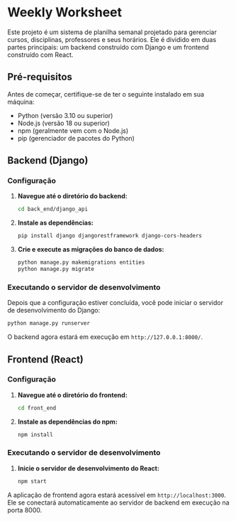 # Weekly Worksheet

Este projeto é um sistema de planilha semanal projetado para gerenciar cursos, disciplinas, professores e seus horários. Ele é dividido em duas partes principais: um backend construído com Django e um frontend construído com React.

## Pré-requisitos

Antes de começar, certifique-se de ter o seguinte instalado em sua máquina:

  * Python (versão 3.10 ou superior)
  * Node.js (versão 18 ou superior)
  * npm (geralmente vem com o Node.js)
  * pip (gerenciador de pacotes do Python)

## Backend (Django)

### Configuração

1.  **Navegue até o diretório do backend:**

    ```bash
    cd back_end/django_api
    ```

2.  **Instale as dependências:**

    ```bash
    pip install django djangorestframework django-cors-headers
    ```

3.  **Crie e execute as migrações do banco de dados:**

    ```bash
    python manage.py makemigrations entities
    python manage.py migrate
    ```

### Executando o servidor de desenvolvimento

Depois que a configuração estiver concluída, você pode iniciar o servidor de desenvolvimento do Django:

```bash
python manage.py runserver
```

O backend agora estará em execução em `http://127.0.0.1:8000/`.

## Frontend (React)

### Configuração

1.  **Navegue até o diretório do frontend:**

    ```bash
    cd front_end
    ```

2.  **Instale as dependências do npm:**

    ```bash
    npm install
    ```

### Executando o servidor de desenvolvimento

1.  **Inicie o servidor de desenvolvimento do React:**
    ```bash
    npm start
    ```

A aplicação de frontend agora estará acessível em `http://localhost:3000`. Ele se conectará automaticamente ao servidor de backend em execução na porta 8000.
